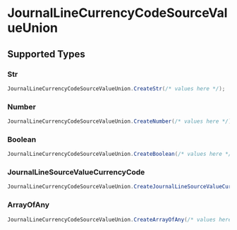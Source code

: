 # JournalLineCurrencyCodeSourceValueUnion


## Supported Types

### Str

```csharp
JournalLineCurrencyCodeSourceValueUnion.CreateStr(/* values here */);
```

### Number

```csharp
JournalLineCurrencyCodeSourceValueUnion.CreateNumber(/* values here */);
```

### Boolean

```csharp
JournalLineCurrencyCodeSourceValueUnion.CreateBoolean(/* values here */);
```

### JournalLineSourceValueCurrencyCode

```csharp
JournalLineCurrencyCodeSourceValueUnion.CreateJournalLineSourceValueCurrencyCode(/* values here */);
```

### ArrayOfAny

```csharp
JournalLineCurrencyCodeSourceValueUnion.CreateArrayOfAny(/* values here */);
```
